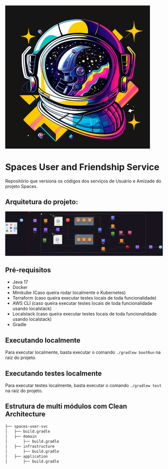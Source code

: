 ![Logo](./docs/spaces-logo.png "Spaces Logo") 

# Spaces User and Friendship Service 

Repositório que versiona os códigos dos serviços de Usuário e Amizade do projeto Spaces.


## Arquitetura do projeto:
![Arquitetura](./docs/arquitetura.jpg)

## Pré-requisitos
 - Java 17
 - Docker
 - Minikube (Caso queira rodar localmente o Kubernetes)
 - Terraform (caso queira executar testes locais de toda funcionalidade)
 - AWS CLI (caso queira executar testes locais de toda funcionalidade usando localstack)
 - Localstack (caso queira executar testes locais de toda funcionalidade usando localstack)
 - Gradle

## Executando localmente
Para executar localmente, basta executar o comando `./gradlew bootRun` na raiz do projeto.

## Executando testes localmente
Para executar testes localmente, basta executar o comando `./gradlew test` na raiz do projeto.


## Estrutura de multi módulos com Clean Architecture

```
├── spaces-user-svc
│   ├── build.gradle
│   ├── domain
│       ├── build.gradle
│   ├── infrastructure
│       ├── build.gradle
│   ├── application
│       ├── build.gradle
```

